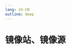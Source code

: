 ```yaml
---
lang: zh-CN
outline: deep
---
```


<script setup lang="ts">
import Mirrors from "@/cheatsheet/Mirrors.vue";
</script>

# 镜像站、镜像源

<Mirrors />
